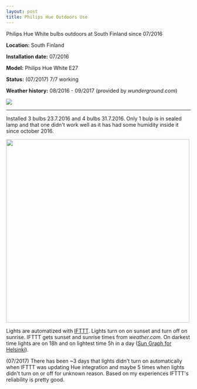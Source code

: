 ```yaml
---
layout: post
title: Philips Hue Outdoors Use
---
```


Philips Hue White bulbs outdoors at South Finland since 07/2016

__Location:__ South Finland

__Installation date:__ 07/2016

__Model:__ Philips Hue White E27

__Status:__ (07/2017) 7/7 working

__Weather history:__ 08/2016 - 09/2017 (provided by _wunderground.com_)

<img src="https://www.wunderground.com/cgi-bin/histGraphAll?day=1&year=2016&month=8&dayend=31&yearend=2017&monthend=9&ID=EFHK&type=6&width=614" />

---

Installed 3 bulbs 23.7.2016 and 4 bulbs 31.7.2016. Only 1 bulp is in sealed lamp and that one didn't work well as it has had some humidity inside it since october 2016.

<img src="https://lh3.googleusercontent.com/VZLj4PPIIycd6OdS3LCcy5KHNXzQP6B0YLh-Bt_1Jfg-9APIrJs1wH-KR34WzvHFWlOQu3_OcRt0QM6FgJ6WA7SxkNd3Tx3m1kLhqPrG-rncRN444c4dfNacSvo-LznQBNybtGvCuiuffZ2Q0r3WElTtnN_Utff-g8pNBdpaySzrCG3OO1U9OvIq8SmER8w2LfvvD4WDZy8KgtmT-_Z2V9jHCGT4YtDHX8zT3Aw-2fr6llIVt9n6yoM6Wu_6rjKp9vgEZcq4q_xEOGfxX66aUMG5DulezsFkqWmsyQyBVMEwKgnI-jmnxMDlf_ekUgZfIwdyvYxkDK8SqfxYAatuS2zbrdesvpfCmzx33_953wlP0LtjY_XVcsxgglZhbS8eFdfJcjMDLU36OwXhOthienxeqiq_Ur6pD6rsKYsu6QPspqtp6470S_E-td5ZPGW5bSQ-j1eshTVZNz9Lg6KGWrvBcvBtZqIsxGtYAczOz01rxgQXs4f0kb9XjMPm5e92YrIFsKpUegpuJfX7f4TxkDCKdCBU2P7p5VbJ2VCxpYE4IK-cyL-ig2vk9QPUoCIYrE6o8SqjY7fTyxfe2CQlIsmdFeV1quVSU_ye5PeEHyhTG90rUnw6q861CWADsEWeePqZeNQzgHr6YPJeywq_PcBgJ_pSxNVdxJw-qACthJA=s1024-no" width="500px" />

Lights are automatized with [IFTTT](https://ifttt.com). Lights turn on on sunset and turn off on sunrise. IFTTT gets sunset and sunrise times from _weather.com_. On darkest time lights are on 18h and on lightest time 5h in a day ([Sun Graph for Helsinki](https://www.timeanddate.com/sun/finland/helsinki)).

(07/2017) There has been ~3 days that lights didn't turn on automatically when IFTTT was updating Hue integration and maybe 5 times when lights didn't turn on or off for unknown reason. Based on my experiences IFTTT's reliability is pretty good.